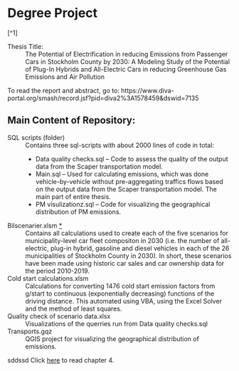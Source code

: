 # Degree Project
[^1]
<dl>
  <dt>Thesis Title:</dt>
    <dd>The Potential of Electrification in reducing Emissions from Passenger Cars in Stockholm County by 2030: A Modeling Study of the Potential of Plug-In Hybrids and All-Electric Cars in reducing Greenhouse Gas Emissions and Air Pollution</dd>
</dl>
To read the report and abstract, go to: https://www.diva-portal.org/smash/record.jsf?pid=diva2%3A1578459&dswid=7135

## Main Content of Repository:

<dl>
  <dt>SQL scripts (folder)</dt>
    <dd>
        Contains three sql-scripts with about 2000 lines of code in total:
      <ul>
        <li>Data quality checks.sql – Code to assess the quality of the output data from the Scaper transportation   model.</li>
        <li>Main.sql – Used for calculating emissions, which was done vehicle-by-vehicle without pre-aggregating traffics flows based on the output data from the Scaper transportation model. The main part of entire thesis.</li>
        <li>PM visulizationz.sql – Code for visualizing the geographical distribution of PM emissions.</li>
      </ul>
    </dd>
  <dt>Bilscenarier.xlsm <a href="note">*</a></dt>
    <dd>Contains all calculations used to create each of the five scenarios for municipality-level car fleet compositon in 2030 (i.e. the number of all-electric, plug-in hybrid, gasoline and diesel vehicles in each of the 26 municipalities of Stockholm County in 2030). In short, these scenarios have been made using historic car sales and car ownership data for the period 2010-2019.</dd>
  <dt>Cold start calculations.xlsm</dt>
    <dd>Calculations for converting 1476 cold start emission factors from g/start to continuous (exponentially decreasing) functions of the driving distance. This automated using VBA, using the Excel Solver and the method of least squares.</dd>
  <dt>Quality check of scenario data.xlsx</dt>
    <dd>Visualizations of the querries run from Data quality checks.sql</dd>
  <dt>Transports.gqz</dt>
    <dd>QGIS project for visualizing the geographical distribution of emissions.</dd>
</dl>
<a name="note">sddssd</a>
Click <a href="#chapter4">here</a> to read chapter 4.
